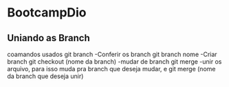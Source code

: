 # BootcampDio
## Uniando as Branch
coamandos usados
git branch -Conferir os branch
git branch nome -Criar branch
git checkout (nome da branch) -mudar de branch
git merge -unir os arquivo, para isso muda pra branch que deseja mudar, e git merge (nome da branch que deseja unir)


